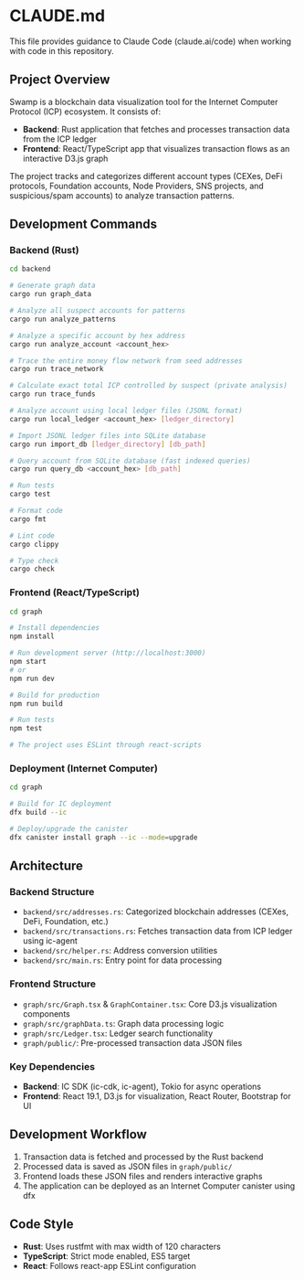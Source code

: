 # CLAUDE.md

This file provides guidance to Claude Code (claude.ai/code) when working with code in this repository.

## Project Overview

Swamp is a blockchain data visualization tool for the Internet Computer Protocol (ICP) ecosystem. It consists of:
- **Backend**: Rust application that fetches and processes transaction data from the ICP ledger
- **Frontend**: React/TypeScript app that visualizes transaction flows as an interactive D3.js graph

The project tracks and categorizes different account types (CEXes, DeFi protocols, Foundation accounts, Node Providers, SNS projects, and suspicious/spam accounts) to analyze transaction patterns.

## Development Commands

### Backend (Rust)
```bash
cd backend

# Generate graph data
cargo run graph_data

# Analyze all suspect accounts for patterns
cargo run analyze_patterns

# Analyze a specific account by hex address
cargo run analyze_account <account_hex>

# Trace the entire money flow network from seed addresses
cargo run trace_network

# Calculate exact total ICP controlled by suspect (private analysis)
cargo run trace_funds

# Analyze account using local ledger files (JSONL format)
cargo run local_ledger <account_hex> [ledger_directory]

# Import JSONL ledger files into SQLite database
cargo run import_db [ledger_directory] [db_path]

# Query account from SQLite database (fast indexed queries)
cargo run query_db <account_hex> [db_path]

# Run tests
cargo test

# Format code
cargo fmt

# Lint code
cargo clippy

# Type check
cargo check
```

### Frontend (React/TypeScript)
```bash
cd graph

# Install dependencies
npm install

# Run development server (http://localhost:3000)
npm start
# or
npm run dev

# Build for production
npm run build

# Run tests
npm test

# The project uses ESLint through react-scripts
```

### Deployment (Internet Computer)
```bash
cd graph

# Build for IC deployment
dfx build --ic

# Deploy/upgrade the canister
dfx canister install graph --ic --mode=upgrade
```

## Architecture

### Backend Structure
- `backend/src/addresses.rs`: Categorized blockchain addresses (CEXes, DeFi, Foundation, etc.)
- `backend/src/transactions.rs`: Fetches transaction data from ICP ledger using ic-agent
- `backend/src/helper.rs`: Address conversion utilities
- `backend/src/main.rs`: Entry point for data processing

### Frontend Structure
- `graph/src/Graph.tsx` & `GraphContainer.tsx`: Core D3.js visualization components
- `graph/src/graphData.ts`: Graph data processing logic
- `graph/src/Ledger.tsx`: Ledger search functionality
- `graph/public/`: Pre-processed transaction data JSON files

### Key Dependencies
- **Backend**: IC SDK (ic-cdk, ic-agent), Tokio for async operations
- **Frontend**: React 19.1, D3.js for visualization, React Router, Bootstrap for UI

## Development Workflow

1. Transaction data is fetched and processed by the Rust backend
2. Processed data is saved as JSON files in `graph/public/`
3. Frontend loads these JSON files and renders interactive graphs
4. The application can be deployed as an Internet Computer canister using dfx

## Code Style

- **Rust**: Uses rustfmt with max width of 120 characters
- **TypeScript**: Strict mode enabled, ES5 target
- **React**: Follows react-app ESLint configuration
